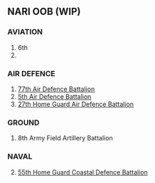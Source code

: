 ## NARI OOB (WIP)

### AVIATION
1. 6th 
2. 

### AIR DEFENCE
1. [77th Air Defence Battalion](/77TH_AD_BATT.MD)
2. [5th Air Defence Battalion](/5TH_AD_BATT.MD)
3. [27th Home Guard Air Defence Battalion](/27TH_HG_BATT.MD)

### GROUND
1. 8th Army Field Artillery Battalion

### NAVAL
2. [55th Home Guard Coastal Defence Battalion](/55TH_CD_BATT.MD)
